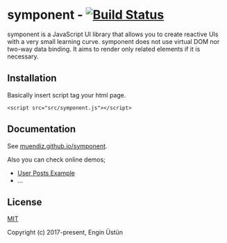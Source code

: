 # symponent - [![Build Status](https://travis-ci.org/muendiz/symponent.svg?branch=master)](https://travis-ci.org/muendiz/symponent)

symponent is a JavaScript UI library that allows you to create reactive UIs with a very small learning curve.
symponent does not use virtual DOM nor two-way data binding.
It aims to render only related elements if it is necessary.

## Installation

Basically insert script tag your html page.

`<script src="src/symponent.js"></script>`

## Documentation

See [muendiz.github.io/symponent](https://muendiz.github.io/symponent/).

Also you can check online demos;
* [User Posts Example](http://posts-example.symponent.org/)  
* ...

## License

[MIT](http://opensource.org/licenses/MIT)

Copyright (c) 2017-present, Engin Üstün